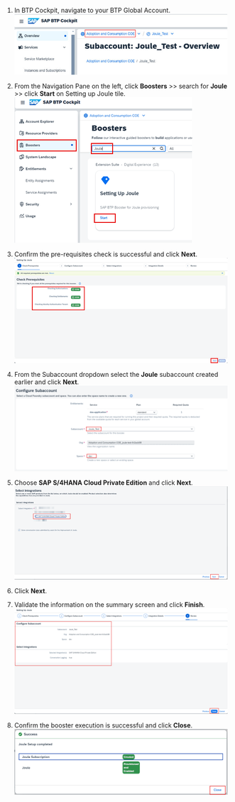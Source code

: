 1. In BTP Cockpit, navigate to your BTP Global Account.</br>
![run_booster](1.jpg)

3. From the Navigation Pane on the left, click **Boosters** >> search for **Joule** >> click **Start** on Setting up Joule tile.</br>
![run_booster](2.png)

5. Confirm the pre-requisites check is successful and click **Next**.</br>
![run_booster](3.png)

7. From the Subaccount dropdown select the **Joule** subaccount created earlier and click **Next**.</br>
![run_booster](4.png)

9. Choose **SAP S/4HANA Cloud Private Edition** and click **Next**.</br>
![run_booster](5.png)

11. Click **Next**.
12. Validate the information on the summary screen and click **Finish**.</br>
![run_booster](6.png)

14. Confirm the booster execution is successful and click **Close**.</br>
![run_booster](7.png)
